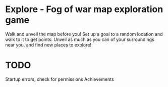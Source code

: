 # Explore - Fog of war map exploration game

Walk and unveil the map before you!
Set up a goal to a random location and walk to it to get points.
Unveil as much as you can of your surroundings near you, and find new places to explore!

# TODO

Startup errors, check for permissions
Achievements